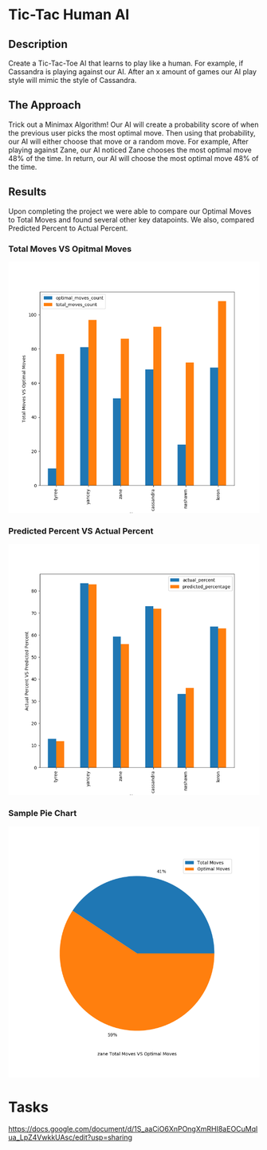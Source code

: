 # Tic-Tac Human AI

## Description

Create a Tic-Tac-Toe AI that learns to play like a human. For example, if Cassandra is playing against our AI. After an x amount of games our AI play style will mimic the style of Cassandra. 

## The Approach

Trick out a Minimax Algorithm! Our AI will create a probability score of when the previous user picks the most optimal move. 
Then using that probability, our AI will either choose that move or a random move. For example, After playing against Zane, our AI noticed Zane chooses the most optimal move 48% of the time. In return, our AI will choose the most optimal move 48% of the time.

## Results
Upon completing the project we were able to compare our Optimal Moves to Total Moves and found several other key datapoints. We also, compared Predicted Percent to Actual Percent.

### Total Moves VS Opitmal Moves
![Screenshot](https://github.com/Johnsons-AI/Tic-Tac/blob/master/Visualizations/total_moves_vs_optimal_moves.png)

### Predicted Percent VS Actual Percent 
![Screenshot](https://github.com/Johnsons-AI/Tic-Tac/blob/master/Visualizations/actual_percent_vs_predicted_percentage.png)

### Sample Pie Chart
![Screenshot](https://github.com/Johnsons-AI/Tic-Tac/blob/master/Visualizations/zane_piechart.png)


# Tasks
https://docs.google.com/document/d/1S_aaCiO6XnPOngXmRHI8aEOCuMqlua_LpZ4VwkkUAsc/edit?usp=sharing

